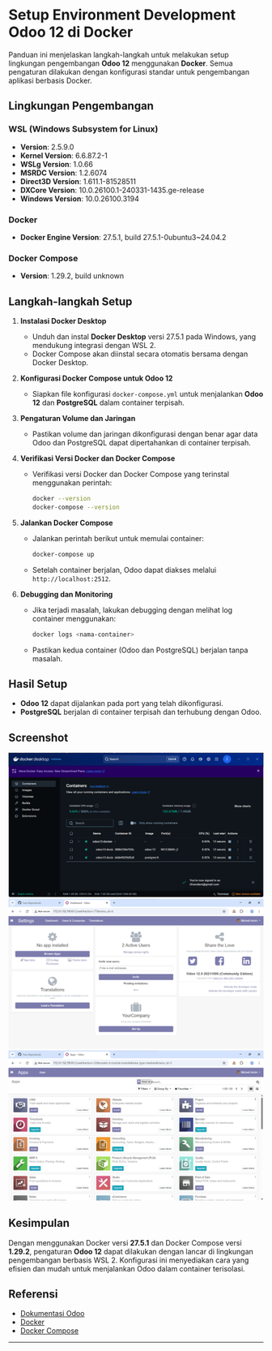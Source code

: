 # Setup Environment Development Odoo 12 di Docker

Panduan ini menjelaskan langkah-langkah untuk melakukan setup lingkungan pengembangan **Odoo 12** menggunakan **Docker**. Semua pengaturan dilakukan dengan konfigurasi standar untuk pengembangan aplikasi berbasis Docker.

## **Lingkungan Pengembangan**

### **WSL (Windows Subsystem for Linux)**
- **Version**: 2.5.9.0
- **Kernel Version**: 6.6.87.2-1
- **WSLg Version**: 1.0.66
- **MSRDC Version**: 1.2.6074
- **Direct3D Version**: 1.611.1-81528511
- **DXCore Version**: 10.0.26100.1-240331-1435.ge-release
- **Windows Version**: 10.0.26100.3194

### **Docker**
- **Docker Engine Version**: 27.5.1, build 27.5.1-0ubuntu3~24.04.2

### **Docker Compose**
- **Version**: 1.29.2, build unknown

## **Langkah-langkah Setup**

1. **Instalasi Docker Desktop**
    - Unduh dan instal **Docker Desktop** versi 27.5.1 pada Windows, yang mendukung integrasi dengan WSL 2.
    - Docker Compose akan diinstal secara otomatis bersama dengan Docker Desktop.

2. **Konfigurasi Docker Compose untuk Odoo 12**
    - Siapkan file konfigurasi `docker-compose.yml` untuk menjalankan **Odoo 12** dan **PostgreSQL** dalam container terpisah.

3. **Pengaturan Volume dan Jaringan**
    - Pastikan volume dan jaringan dikonfigurasi dengan benar agar data Odoo dan PostgreSQL dapat dipertahankan di container terpisah.

4. **Verifikasi Versi Docker dan Docker Compose**
    - Verifikasi versi Docker dan Docker Compose yang terinstal menggunakan perintah:
      ```bash
      docker --version
      docker-compose --version
      ```

5. **Jalankan Docker Compose**
    - Jalankan perintah berikut untuk memulai container:
      ```bash
      docker-compose up
      ```
    - Setelah container berjalan, Odoo dapat diakses melalui `http://localhost:2512`.

6. **Debugging dan Monitoring**
    - Jika terjadi masalah, lakukan debugging dengan melihat log container menggunakan:
      ```bash
      docker logs <nama-container>
      ```
    - Pastikan kedua container (Odoo dan PostgreSQL) berjalan tanpa masalah.

## **Hasil Setup**
- **Odoo 12** dapat dijalankan pada port yang telah dikonfigurasi.
- **PostgreSQL** berjalan di container terpisah dan terhubung dengan Odoo.

## **Screenshot**
![](https://github.com/arifnrrmdn/odoo12-docker/blob/main/images/1.png)
![](https://github.com/arifnrrmdn/odoo12-docker/blob/main/images/2.png)
![](https://github.com/arifnrrmdn/odoo12-docker/blob/main/images/3.png)
  
## **Kesimpulan**
Dengan menggunakan Docker versi **27.5.1** dan Docker Compose versi **1.29.2**, pengaturan **Odoo 12** dapat dilakukan dengan lancar di lingkungan pengembangan berbasis WSL 2. Konfigurasi ini menyediakan cara yang efisien dan mudah untuk menjalankan Odoo dalam container terisolasi.

## **Referensi**
- [Dokumentasi Odoo](https://www.odoo.com/)
- [Docker](https://www.docker.com/)
- [Docker Compose](https://docs.docker.com/compose/)

---
